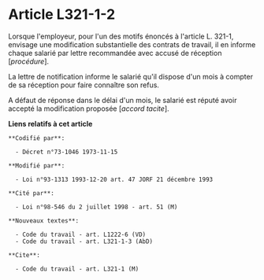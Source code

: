 # Article L321-1-2

Lorsque l'employeur, pour l'un des motifs énoncés à l'article L. 321-1, envisage une modification substantielle des contrats
de travail, il en informe chaque salarié par lettre recommandée avec accusé de réception [*procédure*].

La lettre de notification informe le salarié qu'il dispose d'un mois à compter de sa réception pour faire connaître son
refus.

A défaut de réponse dans le délai d'un mois, le salarié est réputé avoir accepté la modification proposée [*accord tacite*].

**Liens relatifs à cet article**

	**Codifié par**:

	  - Décret n°73-1046 1973-11-15

	**Modifié par**:

	  - Loi n°93-1313 1993-12-20 art. 47 JORF 21 décembre 1993

	**Cité par**:

	  - Loi n°98-546 du 2 juillet 1998 - art. 51 (M)

	**Nouveaux textes**:

	  - Code du travail - art. L1222-6 (VD)
	  - Code du travail - art. L321-1-3 (AbD)

	**Cite**:

	  - Code du travail - art. L321-1 (M)
